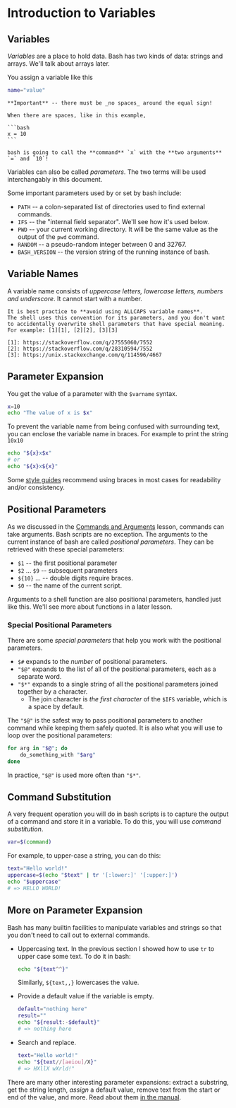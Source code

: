 # Introduction to Variables

## Variables

_Variables_ are a place to hold data.
Bash has two kinds of data: strings and arrays.
We'll talk about arrays later.

You assign a variable like this
```bash
name="value"
```

~~~~exercism/note
**Important** -- there must be _no spaces_ around the equal sign!

When there are spaces, like in this example,

```bash
x = 10
```

bash is going to call the **command** `x` with the **two arguments** `=` and `10`!
~~~~

Variables can also be called _parameters_.
The two terms will be used interchangably in this document.

Some important parameters used by or set by bash include:

* `PATH` -- a colon-separated list of directories used to find external commands.
* `IFS` -- the "internal field separator".
   We'll see how it's used below.
* `PWD` -- your current working directory.
   It will be the same value as the output of the `pwd` command.
* `RANDOM` -- a pseudo-random integer between 0 and 32767.
* `BASH_VERSION` -- the version string of the running instance of bash.

## Variable Names

A variable name consists of _uppercase letters, lowercase letters, numbers and underscore_.
It cannot start with a number.

~~~~exercism/caution
It is best practice to **avoid using ALLCAPS variable names**.
The shell uses this convention for its parameters, and you don't want to accidentally overwrite shell parameters that have special meaning.
For example: [1][1], [2][2], [3][3]

[1]: https://stackoverflow.com/q/27555060/7552
[2]: https://stackoverflow.com/q/28310594/7552
[3]: https://unix.stackexchange.com/q/114596/4667
~~~~

## Parameter Expansion

You get the value of a parameter with the `$varname` syntax.

```bash
x=10
echo "The value of x is $x"
```

To prevent the variable name from being confused with surrounding text, you can enclose the variable name in braces.
For example to print the string `10x10`

```bash
echo "${x}x$x"
# or
echo "${x}x${x}"
```

Some [style guides][google-style-guide] recommend using braces in most cases for readability and/or consistency.

## Positional Parameters

As we discussed in the [Commands and Arguments][cmds-args] lesson, commands can take arguments.
Bash scripts are no exception.
The arguments to the current instance of bash are called _positional parameters_.
They can be retrieved with these special parameters:

* `$1` -- the first positional parameter
* `$2` ... `$9` -- subsequent parameters
* `${10}` ... -- double digits require braces.
* `$0` -- the name of the current script.

Arguments to a shell function are also positional parameters, handled just like this.
We'll see more about functions in a later lesson.

### Special Positional Parameters

There are some _special parameters_ that help you work with the positional parameters.

* `$#` expands to the _number_ of positional parameters.
* `"$@"` expands to the list of all of the positional parameters, each as a separate word.
* `"$*"` expands to a single string of all the positional parameters joined together by a character.
  * The join character is _the first character_ of the `$IFS` variable, which is a space by default.

The `"$@"` is the safest way to pass positional parameters to another command while keeping them safely quoted.
It is also what you will use to loop over the positional parameters:

```bash
for arg in "$@"; do
    do_something_with "$arg"
done
```

In practice, `"$@"` is used more often than `"$*"`.

## Command Substitution

A very frequent operation you will do in bash scripts is to capture the output of a command and store it in a variable.
To do this, you will use _command substitution_.

```bash
var=$(command)
```

For example, to upper-case a string, you can do this:

```bash
text="Hello world!"
uppercase=$(echo "$text" | tr '[:lower:]' '[:upper:]')
echo "$uppercase"
# => HELLO WORLD!
```

## More on Parameter Expansion

Bash has many builtin facilities to manipulate variables and strings so that you don't need to call out to external commands.

* Uppercasing text.
  In the previous section I showed how to use `tr` to upper case some text.
  To do it in bash:

  ```bash
  echo "${text^^}"
  ```

  Similarly, `${text,,}` lowercases the value.

* Provide a default value if the variable is empty.

  ```bash
  default="nothing here"
  result=""
  echo "${result:-$default}"
  # => nothing here
  ```

* Search and replace.

  ```bash
  text="Hello world!"
  echo "${text//[aeiou]/X}"
  # => HXllX wXrld!"
  ```

There are many other interesting parameter expansions: extract a substring, get the string length, _assign_ a default value, remove text from the start or end of the value, and more.
Read about them [in the manual][param-exp].


[google-style-guide]: https://google.github.io/styleguide/shellguide.html
[cmds-args]: https://exercism.org/tracks/bash/concepts/commands-and-arguments
[param-exp]: https://www.gnu.org/software/bash/manual/bash.html#Shell-Parameter-Expansion
